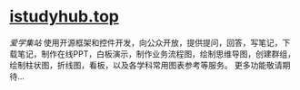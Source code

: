 # [istudyhub.top](http://istudyhub.top/ "爱学集站")
*爱学集站*
使用开源框架和控件开发，向公众开放，提供提问，回答，写笔记，下载笔记，制作在线PPT，白板演示，制作业务流程图，绘制思维导图，创建群组，绘制柱状图，折线图，看板，以及各学科常用图表参考等服务。
更多功能敬请期待...
